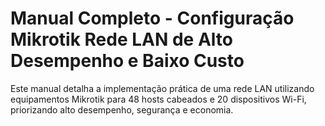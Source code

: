# Manual Completo - Configuração Mikrotik Rede LAN de Alto Desempenho e Baixo Custo

Este manual detalha a implementação prática de uma rede LAN utilizando equipamentos Mikrotik para 48 hosts cabeados e 20 dispositivos Wi-Fi, priorizando alto desempenho, segurança e economia.
